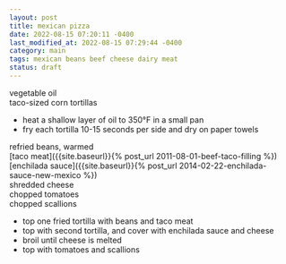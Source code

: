 ```yaml
---
layout: post
title: mexican pizza
date: 2022-08-15 07:20:11 -0400
last_modified_at: 2022-08-15 07:29:44 -0400
category: main
tags: mexican beans beef cheese dairy meat
status: draft
---
```


vegetable oil  
taco-sized corn tortillas  
* heat a shallow layer of oil to 350°F in a small pan
* fry each tortilla 10-15 seconds per side and dry on paper towels

refried beans, warmed  
[taco meat]({{site.baseurl}}{% post_url 2011-08-01-beef-taco-filling %})  
[enchilada sauce]({{site.baseurl}}{% post_url 2014-02-22-enchilada-sauce-new-mexico %})  
shredded cheese  
chopped tomatoes  
chopped scallions  
* top one fried tortilla with beans and taco meat
* top with second tortilla, and cover with enchilada sauce and cheese
* broil until cheese is melted
* top with tomatoes and scallions
